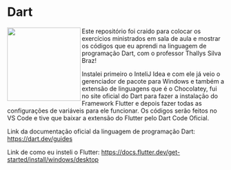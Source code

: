 # Dart

<img src="https://cdn.jsdelivr.net/gh/devicons/devicon@latest/icons/dart/dart-original.svg" align="left" width="170"/>

Este repositório foi craido para colocar os exercícios ministrados em sala de aula e mostrar os códigos que eu aprendi na linguagem de programação Dart, com o professor Thallys Silva Braz!

Instalei primeiro o InteliJ Idea e com ele já veio o gerenciador de pacote para Windows e também a extensão de linguagens que é o Chocolatey, fui no site oficial do Dart para fazer a instalação do Framework Flutter e depois fazer todas as configurações de variáveis para ele funcionar. Os códigos serão feitos no VS Code e tive que baixar a extensão do Flutter pelo Dart Code Oficial.

Link da documentação oficial da linguagem de programação Dart: https://dart.dev/guides

Link de como eu insteli o Flutter: https://docs.flutter.dev/get-started/install/windows/desktop
